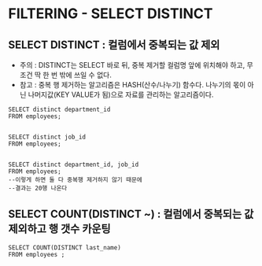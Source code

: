 # FILTERING - SELECT DISTINCT

## SELECT DISTINCT : 컬럼에서 중복되는 값 제외

* 주의 : DISTINCT는 SELECT 바로 뒤, 중복 제거할 컬럼명 앞에 위치해야 하고, 무조건 딱 한 번 밖에 쓰일 수 없다. 
* 참고 : 중복 행 제거하는 알고리즘은 HASH\(산수/나누기\) 함수다. 나누기의 몫이 아닌 나머지값\(KEY VALUE가 됨\)으로 자료를 관리하는 알고리즘이다.  

```text
SELECT distinct department_id 
FROM employees;


SELECT distinct job_id
FROM employees;


SELECT distinct department_id, job_id 
FROM employees;
--이렇게 하면 둘 다 중복행 제거하지 않기 때문에 
--결과는 20행 나온다
```

## SELECT COUNT\(DISTINCT ~\) : 컬럼에서 중복되는 값 제외하고 행 갯수 카운팅 <a id="select-distinct"></a>

```text
SELECT COUNT(DISTINCT last_name)
FROM employees ;
```

